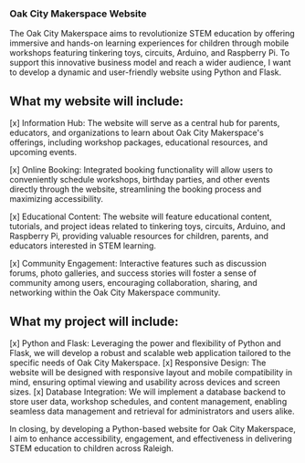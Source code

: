 ### Oak City Makerspace Website

The Oak City Makerspace aims to revolutionize STEM education by offering immersive and hands-on learning experiences for children through mobile workshops featuring tinkering toys, circuits, Arduino, and Raspberry Pi. To support this innovative business model and reach a wider audience, I want to develop a dynamic and user-friendly website using Python and Flask.

## What my website will include:

[x] Information Hub: The website will serve as a central hub for parents, educators, and organizations to learn about Oak City Makerspace's offerings, including workshop packages, educational resources, and upcoming events.

[x] Online Booking: Integrated booking functionality will allow users to conveniently schedule workshops, birthday parties, and other events directly through the website, streamlining the booking process and maximizing accessibility.

[x] Educational Content: The website will feature educational content, tutorials, and project ideas related to tinkering toys, circuits, Arduino, and Raspberry Pi, providing valuable resources for children, parents, and educators interested in STEM learning.

[x] Community Engagement: Interactive features such as discussion forums, photo galleries, and success stories will foster a sense of community among users, encouraging collaboration, sharing, and networking within the Oak City Makerspace community.

## What my project will include:

[x] Python and Flask: Leveraging the power and flexibility of Python and Flask, we will develop a robust and scalable web application tailored to the specific needs of Oak City Makerspace.
[x] Responsive Design: The website will be designed with responsive layout and mobile compatibility in mind, ensuring optimal viewing and usability across devices and screen sizes.
[x] Database Integration: We will implement a database backend to store user data, workshop schedules, and content management, enabling seamless data management and retrieval for administrators and users alike.

In closing, by developing a Python-based website for Oak City Makerspace, I aim to enhance accessibility, engagement, and effectiveness in delivering STEM education to children across Raleigh. 
